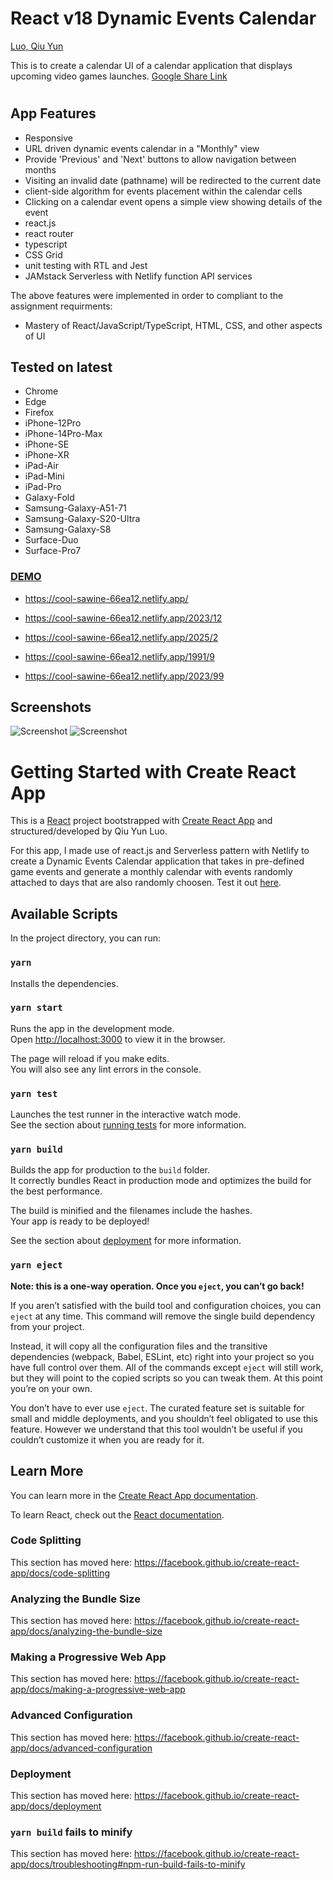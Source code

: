 # React v18 Dynamic Events Calendar
[Luo, Qiu Yun](https://cool-sawine-66ea12.netlify.app/)

This is to create a calendar UI of a calendar application 
that displays upcoming video games launches. [Google Share Link](https://drive.google.com/drive/folders/1PtpkEH0ysG5HvHpdPKjzr0ZrV30At9X3?usp=sharing)

#
## App Features

- Responsive
- URL driven dynamic events calendar in a "Monthly" view
- Provide 'Previous' and 'Next' buttons to allow navigation between months
- Visiting an invalid date (pathname) will be redirected to the current date
- client-side algorithm for events placement within the calendar cells
- Clicking on a calendar event opens a simple view showing details of the event
- react.js
- react router
- typescript
- CSS Grid
- unit testing with RTL and Jest
- JAMstack Serverless with Netlify function API services

The above features were implemented in order to compliant to the assignment requirments:
- Mastery of React/JavaScript/TypeScript, HTML, CSS, and other aspects of UI 

## Tested on latest

- Chrome
- Edge
- Firefox
- iPhone-12Pro
- iPhone-14Pro-Max
- iPhone-SE
- iPhone-XR
- iPad-Air
- iPad-Mini
- iPad-Pro
- Galaxy-Fold
- Samsung-Galaxy-A51-71
- Samsung-Galaxy-S20-Ultra
- Samsung-Galaxy-S8
- Surface-Duo
- Surface-Pro7


### [DEMO](https://cool-sawine-66ea12.netlify.app/)

- https://cool-sawine-66ea12.netlify.app/

- https://cool-sawine-66ea12.netlify.app/2023/12

- https://cool-sawine-66ea12.netlify.app/2025/2

- https://cool-sawine-66ea12.netlify.app/1991/9

- https://cool-sawine-66ea12.netlify.app/2023/99


## Screenshots

![Screenshot](screenshot.png)
![Screenshot](screenshot2.png)

# Getting Started with Create React App

This is a [React](https://reactjs.org/) project bootstrapped with [Create React App](https://github.com/facebook/create-react-app) and structured/developed by Qiu Yun Luo.

For this app, I made use of react.js and Serverless pattern with Netlify to create a Dynamic Events Calendar application that takes in pre-defined game events and generate a monthly calendar with events randomly attached to days that are also randomly choosen.  Test it out [here](https://cool-sawine-66ea12.netlify.app/).


## Available Scripts

In the project directory, you can run:

### `yarn`

Installs the dependencies.

### `yarn start`

Runs the app in the development mode.<br />
Open [http://localhost:3000](http://localhost:3000) to view it in the browser.

The page will reload if you make edits.<br />
You will also see any lint errors in the console.

### `yarn test`

Launches the test runner in the interactive watch mode.<br />
See the section about [running tests](https://facebook.github.io/create-react-app/docs/running-tests) for more information.

### `yarn build`

Builds the app for production to the `build` folder.<br />
It correctly bundles React in production mode and optimizes the build for the best performance.

The build is minified and the filenames include the hashes.<br />
Your app is ready to be deployed!

See the section about [deployment](https://facebook.github.io/create-react-app/docs/deployment) for more information.

### `yarn eject`

**Note: this is a one-way operation. Once you `eject`, you can’t go back!**

If you aren’t satisfied with the build tool and configuration choices, you can `eject` at any time. This command will remove the single build dependency from your project.

Instead, it will copy all the configuration files and the transitive dependencies (webpack, Babel, ESLint, etc) right into your project so you have full control over them. All of the commands except `eject` will still work, but they will point to the copied scripts so you can tweak them. At this point you’re on your own.

You don’t have to ever use `eject`. The curated feature set is suitable for small and middle deployments, and you shouldn’t feel obligated to use this feature. However we understand that this tool wouldn’t be useful if you couldn’t customize it when you are ready for it.

## Learn More

You can learn more in the [Create React App documentation](https://facebook.github.io/create-react-app/docs/getting-started).

To learn React, check out the [React documentation](https://reactjs.org/).

### Code Splitting

This section has moved here: https://facebook.github.io/create-react-app/docs/code-splitting

### Analyzing the Bundle Size

This section has moved here: https://facebook.github.io/create-react-app/docs/analyzing-the-bundle-size

### Making a Progressive Web App

This section has moved here: https://facebook.github.io/create-react-app/docs/making-a-progressive-web-app

### Advanced Configuration

This section has moved here: https://facebook.github.io/create-react-app/docs/advanced-configuration

### Deployment

This section has moved here: https://facebook.github.io/create-react-app/docs/deployment

### `yarn build` fails to minify

This section has moved here: https://facebook.github.io/create-react-app/docs/troubleshooting#npm-run-build-fails-to-minify

